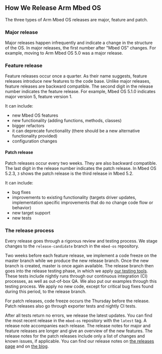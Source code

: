 ## How We Release Arm Mbed OS

The three types of Arm Mbed OS releases are major, feature and patch. 

### Major release

Major releases happen infrequently and indicate a change in the structure of the OS. In major releases, the first number after "Mbed OS" changes. For example, moving to Arm Mbed OS 5.0 was a major release. 

### Feature release

Feature releases occur once a quarter. As their name suggests, feature releases introduce new features to the code base. Unlike major releases, feature releases are backward compatible. The second digit in the release number indicates the feature release. For example, Mbed OS 5.1.0 indicates major version 5, feature version 1. 

It can include:

- new Mbed OS features
- new functionality (adding functions, methods, classes)
- bigger refactors
- it can deprecate functionality (there should be a new alternative functionality provided)
- configuration changes

#### Patch release

Patch releases occur every two weeks. They are also backward compatible. The last digit in the release number indicates the patch release. In Mbed OS 5.2.3, `3` shows the patch release is the third release in Mbed 5.2.

It can include:

- bug fixes
- improvements to existing functionality (targets driver updates, implementation specific improvements that do no change code flow or behavior)
- new target support
- new tests

### The release process

Every release goes through a rigorous review and testing process. We stage changes to the `release-candidate` branch in the `mbed-os` repository. 

Two weeks before each feature release, we implement a code freeze on the master branch while we produce the new release branch. Once the new branch is created, master is once again available. The release branch then goes into the release testing phase, in which we apply <a href="/docs/v5.7/tools/testing.html" target="_blank">our testing tools</a>. These tests include nightly runs through our continuous integration (CI) processes, as well as out-of-box QA. We also put our examples through this testing process. We apply no new code, except for critical bug fixes found during this period, to the release branch.

For patch releases, code freeze occurs the Thursday before the release. Patch releases also go through exporter tests and nightly CI tests.

After all tests return no errors, we release the latest updates. You can find the most recent release in the `mbed-os` repository with the `latest` tag. A release note accompanies each release. The release notes for major and feature releases are longer and give an overview of the new features. The release notes for the patch releases include only a list of changes and known issues, if applicable. You can find our release notes on <a href="https://os.mbed.com/releases/" target="_blank">the releases page</a> and on <a href="https://os.mbed.com/blog/" target="_blank">the blog</a>.

